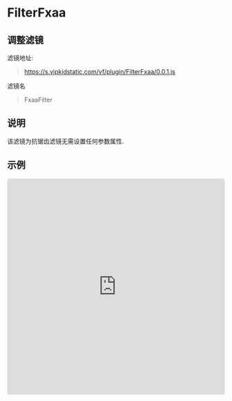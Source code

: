 # FilterFxaa

## 调整滤镜
滤镜地址:
> https://s.vipkidstatic.com/vf/plugin/FilterFxaa/0.0.1.js

滤镜名
> FxaaFilter 

## 说明

该滤镜为抗锯齿滤镜无需设置任何参数属性.


## 示例

<iframe
     src="https://codesandbox.io/embed/fxaafilter-eg548?fontsize=14&hidenavigation=1&theme=dark"
     style="width:100%; height:500px; border:0; border-radius: 4px; overflow:hidden;"
     title="fxaafilter"
     allow="accelerometer; ambient-light-sensor; camera; encrypted-media; geolocation; gyroscope; hid; microphone; midi; payment; usb; vr"
     sandbox="allow-forms allow-modals allow-popups allow-presentation allow-same-origin allow-scripts"
   ></iframe>